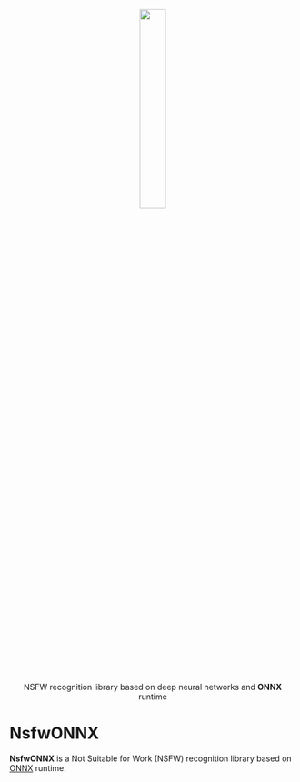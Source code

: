 <p align="center"><img width="30%" src="https://github.com/asiryan/NsfwONNX/raw/main/docs/NsfwONNX_scaled.png" /></p>
<p align="center"> NSFW recognition library based on deep neural networks and <b>ONNX</b> runtime </p>  

# NsfwONNX
**NsfwONNX** is a Not Suitable for Work (NSFW) recognition library based on [ONNX](https://onnx.ai/) runtime.

